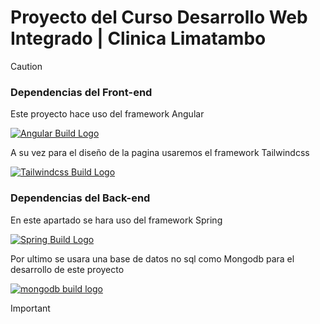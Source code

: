 # Proyecto del Curso Desarrollo Web Integrado | Clinica Limatambo

>[!CAUTION]
>### Dependencias del Front-end
>Este proyecto hace uso del framework Angular
>
>[![Angular Build Logo](https://upload.wikimedia.org/wikipedia/commons/0/07/Angular_Logo_SVG.svg)](https://angular.dev/)
>
>A su vez para el diseño de la pagina usaremos el framework Tailwindcss
>
>[![Tailwindcss Build Logo](https://imgs.search.brave.com/v-FALs0k2OQURnG7RCyUCq6BijIm_rIbDaWV0st3Lcw/rs:fit:860:0:0:0/g:ce/aHR0cHM6Ly9tZWRp/YXJlc291cmNlLnNm/bzIuZGlnaXRhbG9j/ZWFuc3BhY2VzLmNv/bS93cC1jb250ZW50/L3VwbG9hZHMvMjAy/NC8wOS8xMDE3MDMy/NS9UYWlsd2luZC1D/U1MtTG9nby0xLnBu/Zw)](https://tailwindcss.com/)
>
>### Dependencias del Back-end
>En este apartado se hara uso del framework Spring
>
>[![Spring Build Logo](https://imgs.search.brave.com/iy_fuSY3X4St9K5XJ8Jbi7sw_s3xCiw5DvrMmzr6m3I/rs:fit:860:0:0:0/g:ce/aHR0cHM6Ly93d3cu/bG9nby53aW5lL2Ev/bG9nby9TcHJpbmdf/RnJhbWV3b3JrL1Nw/cmluZ19GcmFtZXdv/cmstTG9nby53aW5l/LnN2Zw)](https://spring.io/projects/spring-framework)
>
>Por ultimo se usara una base de datos no sql como Mongodb para el desarrollo de este proyecto
>
>[![mongodb build logo](https://imgs.search.brave.com/YhcRsxxIwDxgDX0N6L6o4N5EsOzYA_1WMQdY7Vwwwho/rs:fit:860:0:0:0/g:ce/aHR0cHM6Ly8xMDAw/bG9nb3MubmV0L3dw/LWNvbnRlbnQvdXBs/b2Fkcy8yMDIwLzA4/L01vbmdvREItTG9n/by01MDB4MzEzLnBu/Zw)](https://www.mongodb.com/)
>

> [!IMPORTANT]
>
